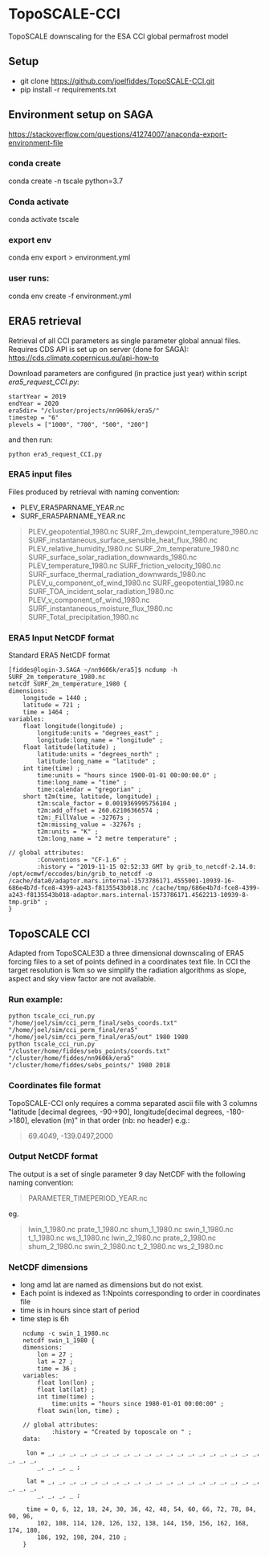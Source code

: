 # TopoSCALE-CCI
TopoSCALE downscaling for the ESA CCI global permafrost model

## Setup

- git clone https://github.com/joelfiddes/TopoSCALE-CCI.git
- pip install -r requirements.txt

## Environment setup on SAGA
https://stackoverflow.com/questions/41274007/anaconda-export-environment-file

### conda create 
conda create -n tscale python=3.7

### Conda activate
conda activate tscale

### export env
conda env export  > environment.yml

### user runs:
conda env create -f environment.yml

## ERA5 retrieval
Retrieval of all CCI parameters as single parameter global annual files. Requires CDS API is set up on server (done for SAGA):
https://cds.climate.copernicus.eu/api-how-to

Download parameters are configured (in practice just year) within script *era5_request_CCI.py*:
```
startYear = 2019
endYear = 2020
era5dir= "/cluster/projects/nn9606k/era5/"
timestep = "6"
plevels = ["1000", "700", "500", "200"]
```
and then run:
```
python era5_request_CCI.py
```

### ERA5 input files
Files produced by retrieval with naming convention: 
- PLEV_ERA5PARNAME_YEAR.nc
- SURF_ERA5PARNAME_YEAR.nc


> PLEV_geopotential_1980.nc         SURF_2m_dewpoint_temperature_1980.nc      SURF_instantaneous_surface_sensible_heat_flux_1980.nc
> PLEV_relative_humidity_1980.nc    SURF_2m_temperature_1980.nc               SURF_surface_solar_radiation_downwards_1980.nc
> PLEV_temperature_1980.nc          SURF_friction_velocity_1980.nc            SURF_surface_thermal_radiation_downwards_1980.nc
> PLEV_u_component_of_wind_1980.nc  SURF_geopotential_1980.nc                 SURF_TOA_incident_solar_radiation_1980.nc
> PLEV_v_component_of_wind_1980.nc  SURF_instantaneous_moisture_flux_1980.nc  SURF_Total_precipitation_1980.nc



### ERA5 Input NetCDF format

Standard ERA5 NetCDF format

```
[fiddes@login-3.SAGA ~/nn9606k/era5]$ ncdump -h SURF_2m_temperature_1980.nc 
netcdf SURF_2m_temperature_1980 {
dimensions:
	longitude = 1440 ;
	latitude = 721 ;
	time = 1464 ;
variables:
	float longitude(longitude) ;
		longitude:units = "degrees_east" ;
		longitude:long_name = "longitude" ;
	float latitude(latitude) ;
		latitude:units = "degrees_north" ;
		latitude:long_name = "latitude" ;
	int time(time) ;
		time:units = "hours since 1900-01-01 00:00:00.0" ;
		time:long_name = "time" ;
		time:calendar = "gregorian" ;
	short t2m(time, latitude, longitude) ;
		t2m:scale_factor = 0.0019369995756104 ;
		t2m:add_offset = 260.62106366574 ;
		t2m:_FillValue = -32767s ;
		t2m:missing_value = -32767s ;
		t2m:units = "K" ;
		t2m:long_name = "2 metre temperature" ;

// global attributes:
		:Conventions = "CF-1.6" ;
		:history = "2019-11-15 02:52:33 GMT by grib_to_netcdf-2.14.0: /opt/ecmwf/eccodes/bin/grib_to_netcdf -o /cache/data0/adaptor.mars.internal-1573786171.4555001-10939-16-686e4b7d-fce8-4399-a243-f8135543b018.nc /cache/tmp/686e4b7d-fce8-4399-a243-f8135543b018-adaptor.mars.internal-1573786171.4562213-10939-8-tmp.grib" ;
}
```


## TopoSCALE CCI
Adapted from TopoSCALE3D a three dimensional downscaling of ERA5 forcing files to a set of points defined in a coordinates text file. In CCI the target resolution is 1km so we simplify the radiation algorithms as slope, aspect and sky view factor are not available.

### Run example:

```
python tscale_cci_run.py "/home/joel/sim/cci_perm_final/sebs_coords.txt"  "/home/joel/sim/cci_perm_final/era5" "/home/joel/sim/cci_perm_final/era5/out" 1980 1980
python tscale_cci_run.py  "/cluster/home/fiddes/sebs_points/coords.txt" "/cluster/home/fiddes/nn9606k/era5" "/cluster/home/fiddes/sebs_points/" 1980 2018

```

### Coordinates file format

 TopoSCALE-CCI only requires a comma separated ascii file with 3 columns "latitude [decimal degrees, -90->90], longitude[decimal degrees, -180->180], elevation (m)" in that order (nb: no header) e.g.:

> 69.4049, -139.0497,2000




### Output NetCDF format

The output is a set of single parameter 9 day NetCDF with the following naming convention:

> PARAMETER_TIMEPERIOD_YEAR.nc 

eg.

> lwin_1_1980.nc  prate_1_1980.nc  shum_1_1980.nc  swin_1_1980.nc  t_1_1980.nc  ws_1_1980.nc
> lwin_2_1980.nc  prate_2_1980.nc  shum_2_1980.nc  swin_2_1980.nc  t_2_1980.nc  ws_2_1980.nc



### NetCDF dimensions
- long amd lat are named as dimensions but do not exist. 
- Each point is indexed as 1:Npoints corresponding to order in coordinates file
- time is in hours since start of period
- time step is 6h

```
    ncdump -c swin_1_1980.nc 
    netcdf swin_1_1980 {
    dimensions:
        lon = 27 ;
        lat = 27 ;
        time = 36 ;
    variables:
        float lon(lon) ;
        float lat(lat) ;
        int time(time) ;
            time:units = "hours since 1980-01-01 00:00:00" ;
        float swin(lon, time) ;

    // global attributes:
            :history = "Created by toposcale on " ;
    data:

     lon = _, _, _, _, _, _, _, _, _, _, _, _, _, _, _, _, _, _, _, _, _, _, _, 
        _, _, _, _ ;

     lat = _, _, _, _, _, _, _, _, _, _, _, _, _, _, _, _, _, _, _, _, _, _, _, 
        _, _, _, _ ;

     time = 0, 6, 12, 18, 24, 30, 36, 42, 48, 54, 60, 66, 72, 78, 84, 90, 96, 
        102, 108, 114, 120, 126, 132, 138, 144, 150, 156, 162, 168, 174, 180, 
        186, 192, 198, 204, 210 ;
    }


```